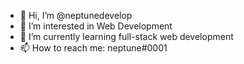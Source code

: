 - 👋 Hi, I’m @neptunedevelop
- 👀 I’m interested in Web Development
- 🌱 I’m currently learning full-stack web development
- 📫 How to reach me: neptune#0001

<!---
neptunedevelop/neptunedevelop is a ✨ special ✨ repository because its `README.md` (this file) appears on your GitHub profile.
You can click the Preview link to take a look at your changes.
--->
